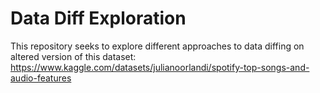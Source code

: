 # Data Diff Exploration

This repository seeks to explore different approaches to data diffing on altered version of this dataset: https://www.kaggle.com/datasets/julianoorlandi/spotify-top-songs-and-audio-features
